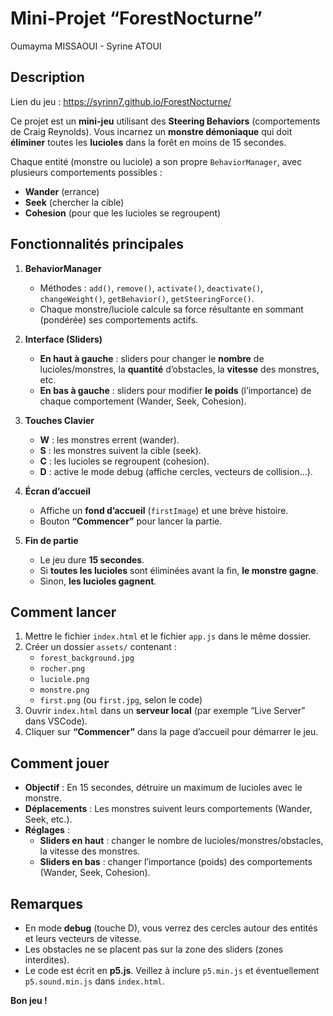 # Mini-Projet “ForestNocturne”
Oumayma MISSAOUI -
Syrine ATOUI
             
## Description

Lien du jeu : https://syrinn7.github.io/ForestNocturne/


Ce projet est un **mini-jeu** utilisant des **Steering Behaviors** (comportements de Craig Reynolds). Vous incarnez un **monstre démoniaque** qui doit **éliminer** toutes les **lucioles** dans la forêt en moins de 15 secondes.

Chaque entité (monstre ou luciole) a son propre `BehaviorManager`, avec plusieurs comportements possibles :

- **Wander** (errance)  
- **Seek** (chercher la cible)  
- **Cohesion** (pour que les lucioles se regroupent)

## Fonctionnalités principales
1. **BehaviorManager**  
   - Méthodes : `add()`, `remove()`, `activate()`, `deactivate()`, `changeWeight()`, `getBehavior()`, `getSteeringForce()`.  
   - Chaque monstre/luciole calcule sa force résultante en sommant (pondérée) ses comportements actifs.

2. **Interface (Sliders)**  
   - **En haut à gauche** : sliders pour changer le **nombre** de lucioles/monstres, la **quantité** d’obstacles, la **vitesse** des monstres, etc.  
   - **En bas à gauche** : sliders pour modifier **le poids** (l’importance) de chaque comportement (Wander, Seek, Cohesion).

3. **Touches Clavier**  
   - **W** : les monstres errent (wander).  
   - **S** : les monstres suivent la cible (seek).  
   - **C** : les lucioles se regroupent (cohesion).  
   - **D** : active le mode debug (affiche cercles, vecteurs de collision…).

4. **Écran d’accueil**  
   - Affiche un **fond d’accueil** (`firstImage`) et une brève histoire.  
   - Bouton **“Commencer”** pour lancer la partie.

5. **Fin de partie**  
   - Le jeu dure **15 secondes**.  
   - Si **toutes les lucioles** sont éliminées avant la fin, **le monstre gagne**.  
   - Sinon, **les lucioles gagnent**.

## Comment lancer
1. Mettre le fichier `index.html` et le fichier `app.js` dans le même dossier.  
2. Créer un dossier `assets/` contenant :
   - `forest_background.jpg`  
   - `rocher.png`  
   - `luciole.png`  
   - `monstre.png`  
   - `first.png` (ou `first.jpg`, selon le code)  
3. Ouvrir `index.html` dans un **serveur local** (par exemple “Live Server” dans VSCode).  
4. Cliquer sur **“Commencer”** dans la page d’accueil pour démarrer le jeu.

## Comment jouer
- **Objectif** : En 15 secondes, détruire un maximum de lucioles avec le monstre.  
- **Déplacements** : Les monstres suivent leurs comportements (Wander, Seek, etc.).  
- **Réglages** :
  - **Sliders en haut** : changer le nombre de lucioles/monstres/obstacles, la vitesse des monstres.  
  - **Sliders en bas** : changer l’importance (poids) des comportements (Wander, Seek, Cohesion).

## Remarques
- En mode **debug** (touche D), vous verrez des cercles autour des entités et leurs vecteurs de vitesse.  
- Les obstacles ne se placent pas sur la zone des sliders (zones interdites).  
- Le code est écrit en **p5.js**. Veillez à inclure `p5.min.js` et éventuellement `p5.sound.min.js` dans `index.html`.

**Bon jeu !**
